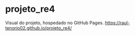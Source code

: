 # projeto_re4
Visual do projeto, hospedado no GitHub Pages.
https://raul-tenorio02.github.io/projeto_re4/
